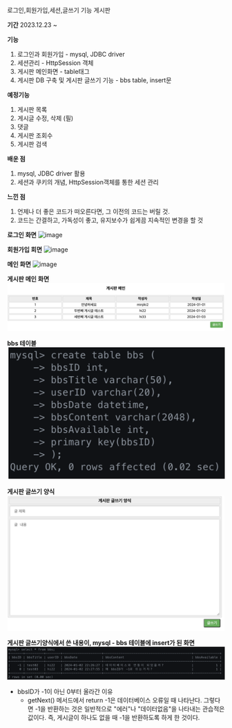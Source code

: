 
로그인,회원가입,세션,글쓰기 기능 게시판

**기간** 2023.12.23 ~

**기능**
1. 로그인과 회원가입 - mysql, JDBC driver
2. 세션관리 - HttpSession 객체
3. 게시판 메인화면 - table태그
4. 게시판 DB 구축 및 게시판 글쓰기 기능 - bbs table, insert문

**예정기능**
1. 게시판 목록
2. 게시글 수정, 삭제 (필)
3. 댓글
4. 게시판 조회수
5. 게시판 검색 

**배운 점**
1. mysql, JDBC driver 활용
2. 세션과 쿠키의 개념, HttpSession객체를 통한 세션 관리

**느낀 점**
1. 언제나 더 좋은 코드가 떠오른다면, 그 이전의 코드는 버릴 것.
2. 코드는 간결하고, 가독성이 좋고, 유지보수가 쉽게끔 지속적인 변경을 할 것

**로그인 화면**
![image](https://github.com/minjikimkim2222/BBS/assets/96869808/f57d22af-02ac-49f0-a0d4-9ae8d4e934b3)

**회원가입 회면**
![image](https://github.com/minjikimkim2222/BBS/assets/96869808/abb35b60-cf7b-4180-85f9-25eb4f106957)

**메인 화면**
![image](https://github.com/minjikimkim2222/BBS/assets/96869808/9bc004b0-8525-4732-808a-b11f5c2fcec3)

**게시판 메인 화면**
![Alt text](image/image.png)

**bbs 테이블**
![Alt text](image/image2.png)

**게시판 글쓰기 양식**
![Alt text](image/image3.png)

**게시판 글쓰기양식에서 쓴 내용이, mysql - bbs 테이블에 insert가 된 화면**
![Alt text](image/image4.png)

- bbsID가 -1이 아닌 0부터 올라간 이유
    - getNext() 메서드에서 return -1은 데이터베이스 오류일 때 나타난다. 그렇다면 -1을 반환하는 것은 일반적으로 "에러"나 "데이터없음"을 나타내는 관습적은 값이다. 즉, 게시글이 하나도 없을 때 -1을 반환하도록 하게 한 것이다.